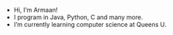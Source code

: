- Hi, I’m Armaan!
- I program in Java, Python, C and many more. 
- I’m currently learning computer science at Queens U.

<!--
**armaansw/armaansw** is a ✨ _special_ ✨ repository because its `README.md` (this file) appears on your GitHub profile.
-->

